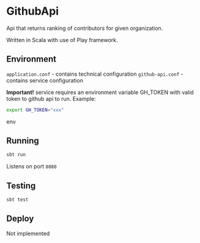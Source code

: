 # GithubApi

Api that returns ranking of contributors for given organization.

Written in Scala with use of Play framework.

## Environment

`application.conf` - contains technical configuration
`github-api.conf` - contains service configuration

**Important!** service requires an environment variable GH_TOKEN with valid token to github api to run. Example:

```bash
export GH_TOKEN="xxx"
```
env
## Running

```bash
sbt run
```

Listens on port `8080`

## Testing

```bash
sbt test
```

## Deploy

Not implemented
